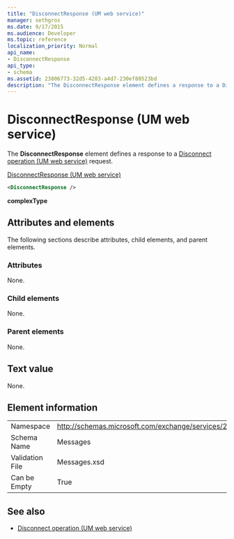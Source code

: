 ```yaml
---
title: "DisconnectResponse (UM web service)"
manager: sethgros
ms.date: 9/17/2015
ms.audience: Developer
ms.topic: reference
localization_priority: Normal
api_name:
- DisconnectResponse
api_type:
- schema
ms.assetid: 23806773-32d5-4283-a4d7-230ef80523bd
description: "The DisconnectResponse element defines a response to a Disconnect operation (UM web service) request."
---
```


# DisconnectResponse (UM web service)

The **DisconnectResponse** element defines a response to a [Disconnect operation (UM web service)](disconnect-operation-um-web-service.md) request. 
  
[DisconnectResponse (UM web service)](disconnectresponse-um-web-service.md)
  
```xml
<DisconnectResponse />
```

 **complexType**
## Attributes and elements

The following sections describe attributes, child elements, and parent elements.
  
### Attributes

None.
  
### Child elements

None.
  
### Parent elements

None.
  
## Text value

None.
  
## Element information

|||
|:-----|:-----|
|Namespace  <br/> |http://schemas.microsoft.com/exchange/services/2006/messages  <br/> |
|Schema Name  <br/> |Messages  <br/> |
|Validation File  <br/> |Messages.xsd  <br/> |
|Can be Empty  <br/> |True  <br/> |
   
## See also

- [Disconnect operation (UM web service)](disconnect-operation-um-web-service.md)

